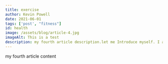 ```yaml
---
title: exercise
author: Kevin Powell
date: 2021-06-01
tags: ['post', "fitness"]
id: health
image: /assets/blog/article-4.jpg
imageAlt: This is a test
description: my fourth article description.let me Introduce myself. I am a blogger . Live in LA
---
```


my fourth article content
